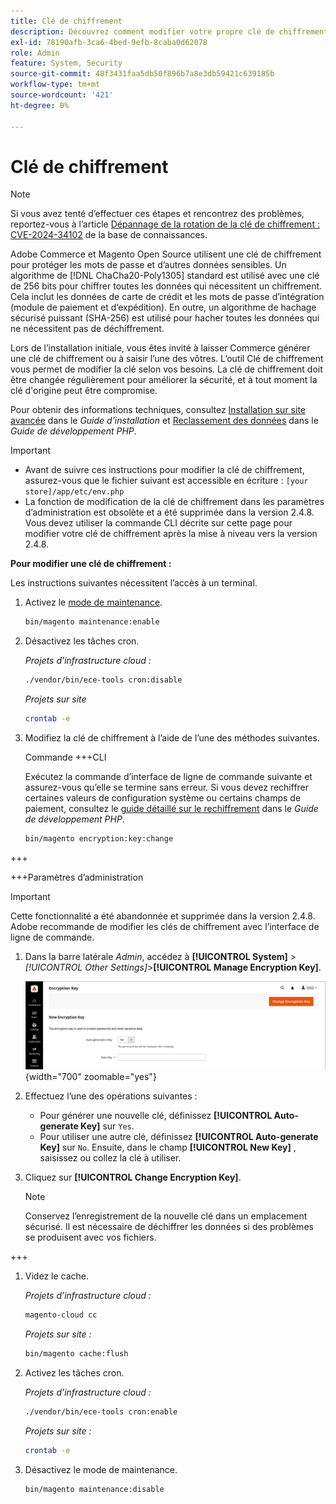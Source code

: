 ```yaml
---
title: Clé de chiffrement
description: Découvrez comment modifier votre propre clé de chiffrement, ce qui doit être fait régulièrement pour améliorer la sécurité.
exl-id: 78190afb-3ca6-4bed-9efb-8caba0d62078
role: Admin
feature: System, Security
source-git-commit: 48f3431faa5db50f896b7a8e3db59421c639185b
workflow-type: tm+mt
source-wordcount: '421'
ht-degree: 0%

---
```


# Clé de chiffrement

>[!NOTE]
>
>Si vous avez tenté d’effectuer ces étapes et rencontrez des problèmes, reportez-vous à l’article [Dépannage de la rotation de la clé de chiffrement : CVE-2024-34102](https://experienceleague.adobe.com/en/docs/commerce-knowledge-base/kb/troubleshooting/known-issues-patches-attached/troubleshooting-encryption-key-rotation-cve-2024-34102) de la base de connaissances.

Adobe Commerce et Magento Open Source utilisent une clé de chiffrement pour protéger les mots de passe et d’autres données sensibles. Un algorithme de [!DNL ChaCha20-Poly1305] standard est utilisé avec une clé de 256 bits pour chiffrer toutes les données qui nécessitent un chiffrement. Cela inclut les données de carte de crédit et les mots de passe d’intégration (module de paiement et d’expédition). En outre, un algorithme de hachage sécurisé puissant (SHA-256) est utilisé pour hacher toutes les données qui ne nécessitent pas de déchiffrement.

Lors de l’installation initiale, vous êtes invité à laisser Commerce générer une clé de chiffrement ou à saisir l’une des vôtres. L’outil Clé de chiffrement vous permet de modifier la clé selon vos besoins. La clé de chiffrement doit être changée régulièrement pour améliorer la sécurité, et à tout moment la clé d&#39;origine peut être compromise.

Pour obtenir des informations techniques, consultez [Installation sur site avancée](https://experienceleague.adobe.com/docs/commerce-operations/installation-guide/advanced.html) dans le _Guide d’installation_ et [Reclassement des données](https://developer.adobe.com/commerce/php/development/security/data-encryption/) dans le _Guide de développement PHP_.

>[!IMPORTANT]
>
>- Avant de suivre ces instructions pour modifier la clé de chiffrement, assurez-vous que le fichier suivant est accessible en écriture : `[your store]/app/etc/env.php`
>- La fonction de modification de la clé de chiffrement dans les paramètres d’administration est obsolète et a été supprimée dans la version 2.4.8. Vous devez utiliser la commande CLI décrite sur cette page pour modifier votre clé de chiffrement après la mise à niveau vers la version 2.4.8.

**Pour modifier une clé de chiffrement :**

Les instructions suivantes nécessitent l’accès à un terminal.

1. Activez le [mode de maintenance](https://experienceleague.adobe.com/en/docs/commerce-operations/configuration-guide/setup/application-modes#maintenance-mode).

   ```bash
   bin/magento maintenance:enable
   ```

1. Désactivez les tâches cron.

   _Projets d’infrastructure cloud :_

   ```bash
   ./vendor/bin/ece-tools cron:disable
   ```

   _Projets sur site_

   ```bash
   crontab -e
   ```

1. Modifiez la clé de chiffrement à l’aide de l’une des méthodes suivantes.

   Commande +++CLI

   Exécutez la commande d’interface de ligne de commande suivante et assurez-vous qu’elle se termine sans erreur. Si vous devez rechiffrer certaines valeurs de configuration système ou certains champs de paiement, consultez le [guide détaillé sur le rechiffrement](https://developer.adobe.com/commerce/php/development/security/data-encryption/) dans le _Guide de développement PHP_.

   ```bash
   bin/magento encryption:key:change
   ```

+++

   +++Paramètres d’administration

   >[!IMPORTANT]
   >
   >Cette fonctionnalité a été abandonnée et supprimée dans la version 2.4.8. Adobe recommande de modifier les clés de chiffrement avec l’interface de ligne de commande.

   1. Dans la barre latérale _Admin_, accédez à **[!UICONTROL System]** > _[!UICONTROL Other Settings]_>**[!UICONTROL Manage Encryption Key]**.

      ![Clé de chiffrement système](./assets/encryption-key.png){width="700" zoomable="yes"}

   1. Effectuez l’une des opérations suivantes :

      - Pour générer une nouvelle clé, définissez **[!UICONTROL Auto-generate Key]** sur `Yes`.
      - Pour utiliser une autre clé, définissez **[!UICONTROL Auto-generate Key]** sur `No`. Ensuite, dans le champ **[!UICONTROL New Key]** , saisissez ou collez la clé à utiliser.

   1. Cliquez sur **[!UICONTROL Change Encryption Key]**.

      >[!NOTE]
      >
      >Conservez l’enregistrement de la nouvelle clé dans un emplacement sécurisé. Il est nécessaire de déchiffrer les données si des problèmes se produisent avec vos fichiers.

+++

1. Videz le cache.

   _Projets d’infrastructure cloud :_

   ```bash
   magento-cloud cc
   ```

   _Projets sur site :_

   ```bash
   bin/magento cache:flush
   ```

1. Activez les tâches cron.

   _Projets d’infrastructure cloud :_

   ```bash
   ./vendor/bin/ece-tools cron:enable
   ```

   _Projets sur site :_

   ```bash
   crontab -e
   ```

1. Désactivez le mode de maintenance.

   ```bash
   bin/magento maintenance:disable
   ```
